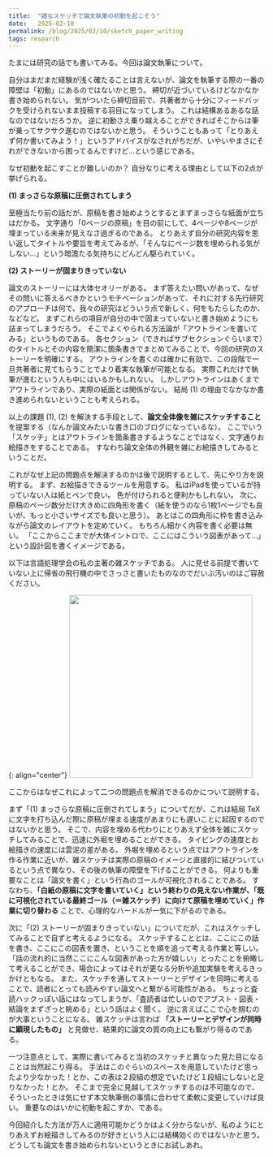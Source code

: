 ```yaml
---
title:  "雑なスケッチで論文執筆の初動を起こそう"
date:   2025-02-10
permalink: /blog/2025/02/10/sketch_paper_writing
tags: research
---
```


たまには研究の話でも書いてみる。今回は論文執筆について。

自分はまだまだ経験が浅く確たることは言えないが、論文を執筆する際の一番の障壁は「初動」にあるのではないかと思う。
締切が近づいているけどなかなか書き始められない。
気がついたら締切目前で、共著者から十分にフィードバックを受けられないまま投稿する羽目になってしまう。
これは結構あるあるな話なのではないだろうか。
逆に初動さえ乗り越えることができればそこからは筆が乗ってサクサク進むのではないかと思う。
そういうこともあって「とりあえず何か書いてみよう！」というアドバイスがなされがちだが、いやいやまさにそれができないから困ってるんですけど…という感じである。

なぜ初動を起こすことが難しいのか？
自分なりに考える理由として以下の2点が挙げられる。

**(1) まっさらな原稿に圧倒されてしまう**

至極当たり前の話だが、原稿を書き始めようとするとまずまっさらな紙面が立ちはだかる。
文字通り「0ページの原稿」を目の前にして、4ページや8ページが埋まっている未来が見えなさ過ぎるのである。
とりあえず自分の研究内容を思い返してタイトルや要旨を考えてみるが、「そんなにページ数を埋められる気がしない…」という暗澹たる気持ちにどんどん駆られていく。

**(2) ストーリーが固まりきっていない**

論文のストーリーには大体セオリーがある。
まず答えたい問いがあって、なぜその問いに答えるべきかというモチベーションがあって、それに対する先行研究のアプローチは何で、我々の研究はどういう点で新しく、何をもたらしたのか、などなど。
まずこれらの項目が自分の中で固まっていないと書き始めようにも詰まってしまうだろう。
そこでよくやられる方法論が「アウトラインを書いてみる」というものである。
各セクション（できればサブセクションぐらいまで）のタイトルとその内容を簡潔に箇条書きでまとめてみることで、今回の研究のストーリーを明確にする。
アウトラインを書くのは確かに有効で、この段階で一旦共著者に見てもらうことでより着実な執筆が可能となる。
実際これだけで執筆が進むという人も中にはいるかもしれない。
しかしアウトラインはあくまでアウトラインであり、実際の紙面とは関係がない。
結局 (1) の理由でなかなか書き進められないということも考えられる。

以上の課題 (1), (2) を解決する手段として、**論文全体像を雑にスケッチすること**を提案する（なんか論文みたいな書き口のブログになっているな）。
ここでいう「スケッチ」とはアウトラインを箇条書きするようなことではなく、文字通りお絵描きをすることである。
すなわち論文全体の外観を雑にお絵描きしてみるということだ。

これがなぜ上記の問題点を解決するのかは後で説明するとして、先にやり方を説明する。
まず、お絵描きできるツールを用意する。
私はiPadを使っているが持っていない人は紙とペンで良い。
色が付けられると便利かもしれない。
次に、原稿のページ数分だけ大きめに四角形を書く（紙を使うのなら1枚1ページでも良いが、もっと小さいサイズでも良いと思う）。
あとはこの四角形に枠を書き込みながら論文のレイアウトを定めていく。
もちろん細かく内容を書く必要は無い。
「ここからここまでが大体イントロで、ここにはこういう図表があって…」という設計図を書くイメージである。

以下は言語処理学会の私の主著の雑スケッチである。
人に見せる前提で書いていない上に帰省の飛行機の中でさっさと書いたものなのでだいぶ汚いのはご容赦ください。

{: align="center"}
<img src="{{site.baseurl}}/images/posts/2025-02-10-sketch_paper_writing/sketch.png" width="360px">

ここからはなぜこれによって二つの問題点を解消できるのかについて説明する。

まず「(1) まっさらな原稿に圧倒されてしまう」についてだが、これは結局 TeX に文字を打ち込んだ際に原稿が埋まる速度があまりにも遅いことに起因するのではないかと思う。
そこで、内容を埋める代わりにとりあえず全体を雑にスケッチしてみることで、迅速に外堀を埋めることができる。
タイピングの速度とお絵描きの速度には雲泥の差がある。
外堀を埋めるという点ではアウトラインを作る作業に近いが、雑スケッチは実際の原稿のイメージと直接的に結びついているという点で異なり、その後の執筆の障壁を下げることができる。
何よりも重要なことは「論文を書く」という行為のゴールが可視化されることである。
すなわち、**「白紙の原稿に文字を書いていく」という終わりの見えない作業が、「既に可視化されている最終ゴール（＝雑スケッチ）に向けて原稿を埋めていく」作業に切り替わる** ことで、心理的なハードルが一気に下がるのである。

次に「(2) ストーリーが固まりきっていない」についてだが、これはスケッチしてみることで自ずと考えるようになる。
スケッチすることとは、ここにこの話を書き、ここにこの図表を置き、ということを順を追って考える作業と等しい。
「話の流れ的に当然ここにこんな図表があった方が嬉しい」とったことを俯瞰して考えることができ、場合によってはそれが更なる分析や追加実験を考えるきっかけともなる。
また、スケッチを通してストーリーとデザインを同時に考えることで、読者にとっても読みやすい論文へと繋がる可能性がある。
ちょっと査読ハックっぽい話にはなってしまうが、「査読者は忙しいのでアブスト・図表・結論をまずざっと眺める」という話はよく聞く。
逆に言えばここで心を掴むのが大事ということになる。
雑スケッチは言わば **「ストーリーとデザインが同時に顕現したもの」** と見做せ、結果的に論文の質の向上にも繋がり得るのである。

一つ注意点として、実際に書いてみると当初のスケッチと異なった見た目になることは当然起こり得る。
手法はこのぐらいのスペースを用意していたけど思ったより少なかった！とか、この表は２段組の想定でいたけど１段組にしないと足りなかった！とか。
そこまで完全に見越してスケッチするのは不可能なので、そういったときは気にせず本文執筆側の事情に合わせて柔軟に変更していけば良い。
重要なのはいかに初動を起こすか、である。

今回紹介した方法が万人に適用可能かどうかはよく分からないが、私のようにとりあえずお絵描きしてみるのが好きという人には結構効くのではないかと思う。
どうしても論文を書き始められないというときにお試しあれ。
